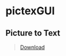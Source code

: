 # pictexGUI
## Picture to Text
>[Download](https://github.com/BX293APEN/pictexGUI/raw/main/pictexGUI.exe)
